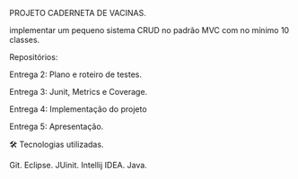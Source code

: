PROJETO CADERNETA DE VACINAS.

implementar um pequeno sistema CRUD no padrão MVC com no mínimo 10 classes. 

Repositórios: 

 Entrega 2: Plano e roteiro de testes.
 
 Entrega 3: Junit, Metrics e Coverage.
 
 Entrega 4: Implementação do projeto
 
 Entrega 5: Apresentação.
 
 
🛠 Tecnologias utilizadas.

Git.
Eclipse.
JUinit.
Intellij IDEA.
Java.
